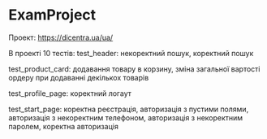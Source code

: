 # ExamProject
Проект: https://dicentra.ua/ua/

В проекті 10 тестів:
test_header:
некоректний пошук,
коректний пошук

test_product_card:
додавання товару в корзину,
зміна загальної вартості ордеру при додаванні декількох товарів

test_profile_page:
коректний логаут

test_start_page:
коректна реєстрація,
авторизація з пустими полями,
авторизація з некоректним телефоном,
авторизація з некоректним паролем,
коректна авторизація
